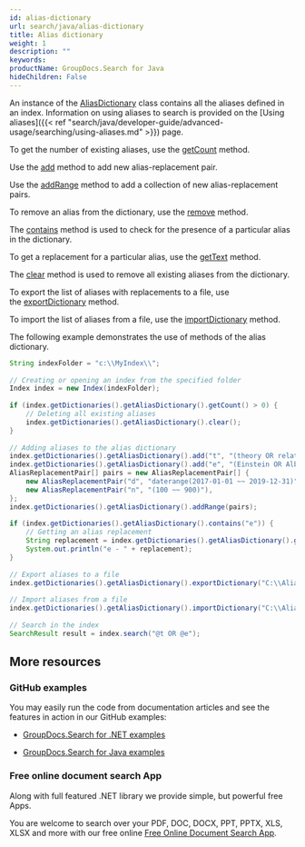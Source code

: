 ```yaml
---
id: alias-dictionary
url: search/java/alias-dictionary
title: Alias dictionary
weight: 1
description: ""
keywords: 
productName: GroupDocs.Search for Java
hideChildren: False
---
```

An instance of the [AliasDictionary](https://apireference.groupdocs.com/search/java/com.groupdocs.search.dictionaries/AliasDictionary) class contains all the aliases defined in an index. Information on using aliases to search is provided on the [Using aliases]({{< ref "search/java/developer-guide/advanced-usage/searching/using-aliases.md" >}}) page.

To get the number of existing aliases, use the [getCount](https://apireference.groupdocs.com/search/java/com.groupdocs.search.dictionaries/AliasDictionary#getCount()) method.

Use the [add](https://apireference.groupdocs.com/search/java/com.groupdocs.search.dictionaries/AliasDictionary#add(java.lang.String,%20java.lang.String)) method to add new alias-replacement pair.

Use the [addRange](https://apireference.groupdocs.com/search/java/com.groupdocs.search.dictionaries/AliasDictionary#addRange(com.groupdocs.search.dictionaries.AliasReplacementPair%5B%5D)) method to add a collection of new alias-replacement pairs.

To remove an alias from the dictionary, use the [remove](https://apireference.groupdocs.com/search/java/com.groupdocs.search.dictionaries/AliasDictionary#remove(java.lang.String)) method.

The [contains](https://apireference.groupdocs.com/search/java/com.groupdocs.search.dictionaries/AliasDictionary#contains(java.lang.String)) method is used to check for the presence of a particular alias in the dictionary.

To get a replacement for a particular alias, use the [getText](https://apireference.groupdocs.com/search/java/com.groupdocs.search.dictionaries/AliasDictionary#getText(java.lang.String)) method.

The [clear](https://apireference.groupdocs.com/search/java/com.groupdocs.search.dictionaries/AliasDictionary#clear()) method is used to remove all existing aliases from the dictionary.

To export the list of aliases with replacements to a file, use the [exportDictionary](https://apireference.groupdocs.com/search/java/com.groupdocs.search.dictionaries/DictionaryBase#exportDictionary(java.lang.String)) method.

To import the list of aliases from a file, use the [importDictionary](https://apireference.groupdocs.com/search/java/com.groupdocs.search.dictionaries/DictionaryBase#importDictionary(java.lang.String)) method.

The following example demonstrates the use of methods of the alias dictionary.



```java
String indexFolder = "c:\\MyIndex\\";
 
// Creating or opening an index from the specified folder
Index index = new Index(indexFolder);
 
if (index.getDictionaries().getAliasDictionary().getCount() > 0) {
    // Deleting all existing aliases
    index.getDictionaries().getAliasDictionary().clear();
}
 
// Adding aliases to the alias dictionary
index.getDictionaries().getAliasDictionary().add("t", "(theory OR relativity)");
index.getDictionaries().getAliasDictionary().add("e", "(Einstein OR Albert)");
AliasReplacementPair[] pairs = new AliasReplacementPair[] {
    new AliasReplacementPair("d", "daterange(2017-01-01 ~~ 2019-12-31)"),
    new AliasReplacementPair("n", "(100 ~~ 900)"),
};
index.getDictionaries().getAliasDictionary().addRange(pairs);
 
if (index.getDictionaries().getAliasDictionary().contains("e")) {
    // Getting an alias replacement
    String replacement = index.getDictionaries().getAliasDictionary().getText("e");
    System.out.println("e - " + replacement);
}
 
// Export aliases to a file
index.getDictionaries().getAliasDictionary().exportDictionary("C:\\Aliases.dat");
 
// Import aliases from a file
index.getDictionaries().getAliasDictionary().importDictionary("C:\\Aliases.dat");
 
// Search in the index
SearchResult result = index.search("@t OR @e");
```

## More resources

### GitHub examples

You may easily run the code from documentation articles and see the features in action in our GitHub examples:

*   [GroupDocs.Search for .NET examples](https://github.com/groupdocs-search/GroupDocs.Search-for-.NET)
    
*   [GroupDocs.Search for Java examples](https://github.com/groupdocs-search/GroupDocs.Search-for-Java)
    

### Free online document search App

Along with full featured .NET library we provide simple, but powerful free Apps.

You are welcome to search over your PDF, DOC, DOCX, PPT, PPTX, XLS, XLSX and more with our free online [Free Online Document Search App](https://products.groupdocs.app/search).
